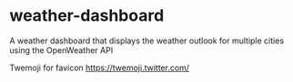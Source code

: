 # weather-dashboard
A weather dashboard that displays the weather outlook for multiple cities using the OpenWeather API

Twemoji for favicon https://twemoji.twitter.com/
 